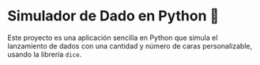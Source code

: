 # Simulador de Dado en Python 🎲

Este proyecto es una aplicación sencilla en Python que simula el lanzamiento de dados con una cantidad y número de caras personalizable, usando la librería `dice`.
